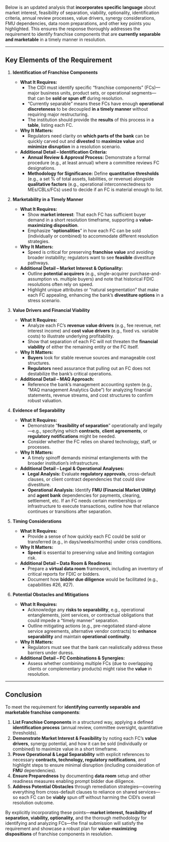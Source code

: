 Below is an updated analysis that **incorporates specific language** about market interest, feasibility of separation, viability, optionality, identification criteria, annual review processes, value drivers, synergy considerations, FMU dependencies, data room preparations, and other key points you highlighted. This ensures the response thoroughly addresses the requirement to identify franchise components that are **currently separable and marketable** in a timely manner in resolution.

---

## Key Elements of the Requirement

1. **Identification of Franchise Components**  
   - **What It Requires:**  
     - The CIDI must identify specific “franchise components” (FCs)—major business units, product sets, or operational segments—that can be **sold or spun off** during resolution.  
     - “Currently separable” means these FCs have enough **operational discreteness** to be decoupled **in a timely manner** without requiring major restructuring.  
     - The institution should provide the **results** of this process in a **table**, listing each FC.  
   - **Why It Matters:**  
     - Regulators need clarity on **which parts of the bank** can be quickly carved out and **divested** to **maximize value** and **minimize disruption** in a resolution scenario.  
   - **Additional Detail – Identification Criteria:**  
     - **Annual Review & Approval Process:** Demonstrate a formal procedure (e.g., at least annual) where a committee reviews FC designations.  
     - **Methodology for Significance:** Define **quantitative thresholds** (e.g., a set % of total assets, liabilities, or revenue) alongside **qualitative factors** (e.g., operational interconnectedness to MEs/CBLs/FCs) used to decide if an FC is material enough to list.

2. **Marketability in a Timely Manner**  
   - **What It Requires:**  
     - Show **market interest**: That each FC has sufficient buyer demand in a short resolution timeframe, supporting a **value-maximizing disposition**.  
     - Emphasize “**optionalities**” in how each FC can be sold (individually or combined) to accommodate different resolution strategies.  
   - **Why It Matters:**  
     - Speed is critical for preserving **franchise value** and avoiding broader instability; regulators want to see **feasible** divestiture pathways.  
   - **Additional Detail – Market Interest & Optionality:**  
     - Outline **potential acquirers** (e.g., single-acquirer purchase-and-assumption vs. multiple buyers) and note that historical FDIC resolutions often rely on speed.  
     - Highlight unique attributes or “natural segmentation” that make each FC appealing, enhancing the bank’s **divestiture options** in a stress scenario.

3. **Value Drivers and Financial Viability**  
   - **What It Requires:**  
     - Analyze each FC’s **revenue value drivers** (e.g., fee revenue, net interest income) and **cost value drivers** (e.g., fixed vs. variable costs) to illustrate underlying profitability.  
     - Show that separation of each FC will not threaten the **financial viability** of either the remaining entity or the FC itself.  
   - **Why It Matters:**  
     - **Buyers** look for stable revenue sources and manageable cost structures.  
     - **Regulators** need assurance that pulling out an FC does not destabilize the bank’s critical operations.  
   - **Additional Detail – MAQ Approach:**  
     - Reference the bank’s management accounting system (e.g., “MAQ management Analytics Qube”) for analyzing financial statements, revenue streams, and cost structures to confirm robust valuation.

4. **Evidence of Separability**  
   - **What It Requires:**  
     - Demonstrate “**feasibility of separation**” operationally and legally—e.g., specifying which **contracts**, **client agreements**, or **regulatory notifications** might be needed.  
     - Consider whether the FC relies on shared technology, staff, or processes.  
   - **Why It Matters:**  
     - A timely spinoff demands minimal entanglements with the broader institution’s infrastructure.  
   - **Additional Detail – Legal & Operational Analyses:**  
     - **Legal Analysis:** Evaluate **regulatory approvals**, cross-default clauses, or client contract dependencies that could slow divestiture.  
     - **Operational Analysis:** Identify **FMU (Financial Market Utility)** and **agent bank** dependencies for payments, clearing, settlement, etc. If an FC needs certain memberships or infrastructure to execute transactions, outline how that reliance continues or transitions after separation.

5. **Timing Considerations**  
   - **What It Requires:**  
     - Provide a sense of how quickly each FC could be sold or transferred (e.g., in days/weeks/months) under crisis conditions.  
   - **Why It Matters:**  
     - **Speed** is essential to preserving value and limiting contagion risk.  
   - **Additional Detail – Data Room & Readiness:**  
     - Prepare a **virtual data room** framework, including an inventory of critical reports for FDIC or bidders.  
     - Document how **bidder due diligence** would be facilitated (e.g., capabilities #26, #27).

6. **Potential Obstacles and Mitigations**  
   - **What It Requires:**  
     - Acknowledge any **risks to separability**, e.g., operational entanglements, joint services, or contractual obligations that could impede a “timely manner” separation.  
     - Outline mitigating actions (e.g., pre-negotiated stand-alone service agreements, alternative vendor contracts) to **enhance separability** and maintain **operational continuity**.  
   - **Why It Matters:**  
     - Regulators must see that the bank can realistically address these barriers under duress.  
   - **Additional Detail – FC Combinations & Synergies:**  
     - Assess whether combining multiple FCs (due to overlapping clients or complementary products) might raise the **value** in resolution.

---

## Conclusion

To meet the requirement for **identifying currently separable and marketable franchise components**:

1. **List Franchise Components** in a structured way, applying a defined **identification process** (annual review, committee oversight, quantitative thresholds).  
2. **Demonstrate Market Interest & Feasibility** by noting each FC’s **value drivers**, synergy potential, and how it can be sold (individually or combined) to maximize value in a short timeframe.  
3. **Prove Operational & Legal Separability** with explicit references to necessary **contracts, technology, regulatory notifications**, and highlight steps to ensure minimal disruption (including consideration of **FMU** dependencies).  
4. **Ensure Preparedness** by documenting **data room** setup and other readiness measures enabling prompt bidder due diligence.  
5. **Address Potential Obstacles** through remediation strategies—covering everything from cross-default clauses to reliance on shared services—so each FC can be **viably** spun off without harming the CIDI’s overall resolution outcome.

By explicitly incorporating these points—**market interest, feasibility of separation, viability, optionality,** and the thorough methodology for identifying and analyzing FCs—the final submission will satisfy the requirement and showcase a robust plan for **value-maximizing dispositions** of franchise components in resolution.

